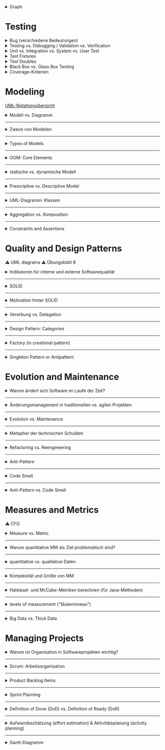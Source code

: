 <details>
<summary>Graph</summary>

# Something

> \
> GradHardw\
> y\
> ss

- [ ] GradHardw DokuchaevaLiliia BoldakovDmytro KonnektZuferl
    - Grad - max. число соседей
    - Hardwareaufwand

Kantenkonnektivität - `min`\
_Netzwerk unterbrechen_<br>
Zuverlässigkeit

</details>

# Testing

<details>

<summary>Bug (verschiedene Bedeutungen)</summary>

- Mistake: “a human act or **decision** resulting in an error”
- Defect (bug): “an error in the program code” → **static**
- Fault: “an error in the program state” → **dynamic**
- Failure: “an externally **visible** error in the program behavior”
</details>

<details>

<summary>Testing vs. Debugging / Validation vs. Verification</summary>

- Testing: Nachweis, dass ein Fehler existiert (z.B. durch fehlschlagenden Test)
- Debugging: Lokalisieren und Beheben dieses Fehlers im Code
- Verification: Bauen wir das Produkt **richtig**? - Prüfung gegen Spezifikation
- Validation: Bauen wir das **richtige Produkt**? – Prüfung gegen Anforderungen
</details>

<details>

<summary>Unit vs. Integration vs. System vs. User Test</summary>

![alt text](./images/unittest.png)
</details>

<details>
<summary>Test Fixtures</summary>

- preparing a fixed state/environment
</details>

<details>
<summary>Test Doubles</summary>

- isolating a class or component for testing
- Dummy — "болванка"
- Fake — "упрощённая копия"
- Stub — "предсказуемый ответ"
- Spy — "наблюдатель"
- Mock — "проверяющий и реагирующий"
</details>

<details>
<summary>Black Box vs. Glass Box Testing</summary>

- Black Box:
    - no info about code
    - nur Eingaben und Ausgaben werden betrachtet
- Glass Box:
    - we know code
    - Ziel: alle Pfade, Zweige, Anweisungen abdecken
</details>

<details>
<summary>Coverage-Kriterien</summary>

- Statement Coverage (Anweisungsüberdeckung)
- Branch Coverage (Zweigüberdeckung)
- Path Coverage (Pfadüberdeckung)
- Condition Coverage
- → Berechnung: Anzahl erfüllter Elemente ÷ Gesamtanzahl × 100 %

</details>

# Modeling
[UML-Notationsübersicht](./images/UML-Notationsübersicht-2.5.pdf)
<details>

<summary>Modell vs. Diagramm</summary>

- Modell = **abstrakte** Darstellung eines Systems (z. B. Struktur); can be made out of many diagrams
- Diagramm = **grafische** Darstellung eines Teils dieses Modells (z. B. Klassendiagramm)
</details>

---

<details>
<summary>Zweck von Modellen</summary>

- Planung der Softwarearchitektur
- Kommunikation mit Stakeholdern
- Dokumentation des Systemdesigns
</details>

---

<details>
<summary>Types of Models</summary>

- Graphical (Syntax = elements, Semantic = meaning of elements) vs. Textual
- Black Box vs. Glass Box
- Static vs. Dynamic
</details>

---

<details>
<summary>OOM: Core Elements</summary>

- Classes
    - State → Attributes
    - Behavior → Methods
    - Static structure (hierarchy)
```java
public class MyClass {
    private int value;
    public MyClass(int value) {…}
    public void doSomething() {…}
}
```
- Objects (instances of classes)
    - Dynamic behavior
```java
MyClass obj1 = new MyClass(1);
MyClass obj2 = new MyClass(2);
obj1.doSomething();
```
</details>

---

<details>
<summary>statische vs. dynamische Modell</summary>

- Statisch: beschreibt die **Struktur** (z. B. Klassen, Attribute, Beziehungen)
- Dynamisch: beschreibt das **Verhalten über die Zeit** (z. B. Zustände, Aktivitäten, Nachrichten)
</details>

---

<details>
<summary>Prescriptive vs. Descriptive Model</summary>

- Prescriptive: vor der Implementierung; **wie** ein System gebaut werden soll; Design, Requirements Engineering
- Descriptive: nach der I; wie ein System **bereits ist**; Analyse, Dokumentation
    - **Domain Model** = what should be **included** in the system and what is **restricted**\
    Nutzt UML-Klassendiagramme, aber **ohne technische Details** -> verständlicher für Kunde
        - Object Design (Objektentwurf) = Technisches Design, wie Klassen zusammenarbeiten\
        konzentriert sich auf Klassenstruktur und Schnittstellen
        - System Design (Systementwurf) = Architektur\
        konzentriert sich auf Komponenten, Pakete, Subsysteme, Architektur
        - Domain-Driven Design (DDD) = Fachsprache + Struktur
</details>

---

<details>
<summary>UML-Diagramm: Klassen</summary>

- Klassendiagramm = statisch, zeigt Beziehungen zwischen Klassen (z. B. Vererbung)
<img src="./images/klassendiagramm.png" alt="Klassendiagramm" width="400"/>
- Aktivitätsdiagramm = dynamisch, Kontroll- oder Datenfluess zwischen Aktivitäten in einem Prozess (typisch für Use Cases)
![alt text](./images/uml_activity.png)
- Sequenzdiagramm = dynamisch, **zeitliche** Interaktionen zwischen Objekten\
![alt text](./images/sequenzdiagramm.png)
- Zustandsdiagramm = dynamisch, zeigt **mögliche Zustände** eines Objekts\
![alt text](./images/zustandsdiagramm.png)
- Use Case Diagrams = dynamisch, actors, use cases, and their relationships
![alt text](./images/use_case.png)
</details>

---

<details>
<summary>Aggregation vs. Komposition</summary>

- Komposition = can not exist without X
- Aggregation = can be connected to Y
![alt text](./images/aggregation.png)\
<img src="./images/agg_ex.png" alt="alt text" width="200"/>
<img src="./images/com_ex.png" alt="alt text" width="200"/>
</details>

---

<details>
<summary>Constraints and Assertions</summary>

- Constraints → логика модели, действует всегда
- Assertions → временные проверки в коде, включаются только при необходимости
![alt text](./images/constraints.png)
</details>

# Quality and Design Patterns

⚠️ UML diagrams
⚠️ Übungsblatt 8
<details>
<summary>Indikatoren für interne und externe Softwarequalität</summary>

- Intern: Lesbarkeit, Modularität, Testbarkeit, Wartbarkeit
- Extern: Zuverlässigkeit, Performance, Usability, Sicherheit, Portabilität
</details>

---

<details>
<summary>SOLID</summary>

- Single Responsibility – eine Klasse nur einen einzigen Grund haben sollte, sich
zu ändern
- Open/Closed – offen für Erweiterung, geschlossen für Änderung
- Liskov Substitution – Unterklassen müssen durch Oberklassen ersetzbar sein
- Interface Segregation – lieber viele kleine Interfaces als ein großes
- Dependency Inversion – Abhängigkeiten von Interfaces, nicht von konkreten Klassen (da leicht testbar)
</details>

---

<details>
<summary>Motivation hinter SOLID</summary>

- Code wird **modularer, testbarer, wartbarer**
- **Änderungen** verursachen weniger Fehler
- Förderung von **loser Kopplung und hoher Kohäsion**
    - Lose Kopplung: Komponenten sind nur schwach voneinander abhängig
    - Hohe Kohäsion: Innerhalb eines Moduls ist alles thematisch zusammengehörig, keine vermischte Logik\
    cohesion vs. coupling
    ![alt text](./images/cohesion_coupling.png)
</details>

---

<details>
<summary>Vererbung vs. Delegation</summary>

**Vererbung**:
```java
class Animal { void eat() {...} }
class Dog extends Animal { void bark() {...} }
```
➡️ Dog ist ein Animal (is-a)

**Delegation**:
```java
class Worker { void work() {...} }
class Manager {
  Worker w = new Worker();
  void work() { w.work(); }
}
```
➡️ Manager hat einen Worker (has-a)
</details>

---

<details>
<summary>Design Pattern: Categories</summary>

- 🏗️ Creational: Objekterstellung flexibel und **unabhängig von konkreten Klassen** gestalten
    - Singleton
    - Factory
- 🧱 Structural: Strukturierung von Klassen und Objekten zur effizienten **Zusammensetzung** 
    - Composite - Baumstruktur z.B. UI-Menü
- 🔁 Behavioral: Beschreiben die **Kommunikation** und Kontrolle **zwischen Objekten** 
    - Observer - Notifications <details><summary>🖼️</summary>
        ![alt text](./images/observer.png)</details>
- 🧩 Architectural: **Struktur ganzer Softwaresysteme** definieren 
    - Model-View-Controller - Trennung von Logik und UI
- ⚙️ Concurrency: Unterstützung von **Multithreading** und Nebenläufigkeit 
    - Monitor - kontrollierter Zugriff auf Ressourcen
</details>

---

<details>
<summary>Factory (in creational pattern)</summary>
Ziel: Instanziierungslogik von Objekten zu kapseln

❌ Ohne Kapselung:
```java
Button button = new WindowsButton();
```
✅ Mit Kapselung durch Factory:
```java
Button button = ButtonFactory.createButton();
```
Und inner `ButtonFactory`:
```java
public static Button createButton() {
    return new WindowsButton(); // oder später: new LinuxButton()
}
```
🔁 Vorteil:
- Lose Kopplung
- Testbarkeit
</details>

---

<details>
<summary>Singleton Pattern or Antipattern</summary>

- Singleton = stellt sicher, dass **nur eine Instanz existiert**


| Situation                       | Singleton gut? |
| ------------------------------- | -------------- |
| Konfiguration, Logger            | ✅          |
| DB | ❌    |
| Testen         | ❌   |
| Spring        | ❌     |

🧠 Wann verwenden?
- Wenn man **wirklich nur eine Instanz** braucht
- Wenn der **Zustand sich nicht ändert**

🚫 Wann vermeiden?
- Wenn du **testen**, austauschen oder **flexibel** bleiben willst
- Wenn du statt `new` besser **Dependency Injection** nutzen kannst

📌 Kurz gesagt:

    Singleton ist manchmal praktisch – aber oft besser vermeiden!

</details>

# Evolution and Maintenance

<details>
<summary>Warum ändert sich Software im Laufe der Zeit?</summary>

- Neue Anforderungen
- Fehler müssen behoben werden
- Unterstützung für neue Hardware ist nötig
- Performance und Usability sollen verbessert werden
</details>

---

<details>
<summary>Änderungsmanagement in traditionellen vs. agilen Projekten</summary>

- Traditionell (z. B. V-Modell):
    - Formale Änderungsanträge, viele Genehmigungen
    - Änderungen sind teuer und aufwendig

- Agil (z. B. Scrum):
    - Änderungen werden flexibel in Sprints aufgenommen
    - Fokus auf schnelle Reaktion statt Planung
</details>

---

<details>
<summary>Evolution vs. Maintenance</summary>

- Maintenance: Reaktion auf Fehler
- Evolution: Kontinuierliche Weiterentwicklung und Verbesserung
</details>

---

<details>
<summary>Metapher der technischen Schulden</summary>

Technische Schulden (_engl. Technical Debt_) sind eine Metapher, die entwickelt wurde, um zu erklären, was passiert, wenn Entwickler **schnelle, aber unsaubere Entscheidungen treffen**, um eine Funktion möglichst schnell zu veröffentlichen.

Beispiele solcher Entscheidungen:
- Schwer lesbarer Code
- Fehlende Tests
- Ignorieren von Architekturprinzipien

🔸 Warum nennt man das „Schulden“?

Wie bei finanziellen Schulden:
- Man bekommt sofort einen **Vorteil** – man liefert schneller
- Aber man zahlt später **„Zinsen“** – z. B. durch schlechtere Wartbarkeit, mehr Bugs oder längere Entwicklungszeit
- Wenn man die Schulden nicht „zurückzahlt“ (z. B. durch Refactoring), **„geht das Projekt bankrott“** – das System wird zu kompliziert, um es zu pflegen oder zu erweitern

</details>

---

<details>
<summary>Refactoring vs. Reengineering</summary>

- Refactoring = Umstrukturierung des Quellcodes ohne Änderung der Funktionalität, um **Lesbarkeit, Wartbarkeit oder Erweiterbarkeit zu verbessern**
- Reengineering = **Größere Umstrukturierung**, oft inklusive neuer Technologien, aber ebenfalls ohne Änderung der Funktionalität

⭐ Refactoring ist kontinuierlich, Reengineering eher punktuell und aufwendig.
</details>

---

<details>
<summary>Anti-Pattern</summary>

- Anti-Pattern = eine Lösung, die zunächst wirksam erscheint, aber **mehr Schaden als Nutzen verursacht**, obwohl eine bessere Alternative verfügbar ist.\
**Beispiel**: The Blob\
→ Ein Objekt übernimmt zu viele Verantwortlichkeiten, während andere Klassen nur Daten halten.\
Lösung: Verantwortlichkeiten gleichmäßiger verteilen (z. B. durch Refactoring).
</details>

---

<details>
<summary>Code Smell</summary>

- Code Smell = der Code funktioniert, ist aber schwer verständlich, erweiterbar oder testbar.\
**Beispiel**: Lange Methoden\
→ Schwer verständlich und wartbar.\
Lösung: Aufteilen in kleinere, logisch getrennte Methoden.
</details>

---

<details>
<summary>Anti-Pattern vs. Code Smell</summary>

- Code Smell = kleines Warnzeichen im Code
- Anti-Pattern = komplette fehlerhafte Vorgehensweise oder Struktur
</details>

# Measures and Metrics
⚠️ CFG
<details>
<summary>Measure vs. Metric</summary>

- Eine Measure = direkt beobachteter Rohwert (z. B. Lines of Code)
- Metric = Measures interpretiert und kombiniert, um abstrakte Eigenschaften zu bewerten (z. B. Wartbarkeit)
</details>

---

<details>
<summary>Warum quantitative MM als Ziel problematisch sind?</summary>

1. Goodhart’s Law:

    >„Wenn eine Metrik zum Ziel wird, verliert sie ihren Aussagewert.“

    → Beispiel: Wenn Testabdeckung Ziel ist, werden unnötige Tests geschrieben.

2. Metrik ≠ Qualität:\
Hoher Zahlenwert bedeutet nicht automatisch gute Softwarequalität.

3. Manipulation:\
Entwickler optimieren auf die Zahl, nicht auf das Ergebnis.

⭐ Metriken lieber **zur Beobachtung und Analyse** verwenden – nicht als starre Ziele.
</details>

---

<details>
<summary>quantitative vs. qualitative Daten</summary>

- **Quantitativ**: Zahlenbasiert, skalierbar, automatisierbar, z. B. Messwerte.

- **Qualitativ**: Kontextreich, tieferes Verständnis, z. B. Interviews.

- **Skalierbarkeit**: Quantitative → gut skalierbar, qualitative → schwer skalierbar.

- **Erkenntnisse**: Qualitativ zeigt oft das „Warum“, quantitativ das „Was“.
</details>

---

<details>
<summary>Komplexität und Größe von MM</summary>

- Komplex ≠ Unverständlich\
Ein Programm kann strukturell komplex, aber trotzdem leicht verständlich sein – und umgekehrt.

- Großer Code wirkt oft „schlechter“ in den Metriken, auch wenn er gut strukturiert ist.

- Qualitätsaspekte wie Modularität oder Lesbarkeit oft unberücksichtigt \
→ Metriken liefern kein vollständiges Bild der Codequalität

⭐ Metriken sind nützlich, sollten aber **nicht blind vertraut**, sondern **im Kontext interpretiert** werden.
</details>

---

<details>
<summary>Halstead- und McCabe-Metriken berechnen (für Java-Methoden)</summary>

- Halstead:
    - Wie gut ist der Code **verständlich und wartbar**?
    - Je höher D, desto schwieriger ist der Code zu verstehen und zu warten <details><summary>🖼️</summary>
![alt text](./images/halstead.png)
![alt text](./images/halstead2.png)</details>
- McCabe:
    - Wie gut ist der Code **testbar**?
    - bei CFG ⚠️
    - Formel: V(G) = E − N + 2 (E: Kanten, N: Knoten im CFG)
    - Je höher der Wert, desto höher das *Fehlerrisiko* und desto *aufwändiger die Tests*
</details>

---

<details>
<summary>levels of measurement (“Skalenniveau”)</summary>

- Nominal = named (genotype, blood type, zip code).
- Ordinal = +order matters (size {S, M, L}).
- Interval = +difference matters (shoe size).
- Ratio = +true zero (weight of luggage).
</details>

---

<details>
<summary>Big Data vs. Thick Data</summary>

🔹 Big Data:

- **Quantitativ**, stark strukturiert oder semi-strukturiert
- Große Datenmengen, z. B. aus Logfiles, Sensoren, Tracking
- Automatisch analysierbar mit Statistik, Machine Learning
- Gut skalierbar, erkennt Muster
- **Schwäche**: Liefert wenig Kontext, beantwortet selten das „Warum?“

Beispiel:
„1000 Nutzer haben auf Button X geklickt.“

🔹 Thick Data:

- **Qualitativ**, unstrukturiert oder halbstrukturiert
- Entsteht durch Interviews, Beobachtungen, ethnografische Studien
- Liefert tiefe Einblicke in Motivation, Denken, Verhalten
- Aufwendig, nicht leicht skalierbar
- **Stärke**: Liefert Kontext, erklärt das „Warum?“ hinter Mustern

Beispiel:
„Warum klicken Nutzer auf Button X?“

⭐ Zusammenfassung:

- Big Data zeigt Trends.
- Thick Data erklärt, warum diese Trends entstehen.

Ideal ist eine Kombination beider Ansätze.
</details>

# Managing Projects

<details>
<summary>Warum ist Organisation in Softwareprojekten wichtig?</summary>

- **Koordination** wird mit Teamgröße komplexer  
- Reduziert **Missverständnisse**
- Transparente **Kommunikation**

</details>

---

<details>
<summary>Scrum: Arbeitsorganisation</summary>

- **Planung:** Sprint Planning mit PO, Dev-Team, Scrum Master  
- **Schätzung:** Story Points (oft mit Planning Poker)  
- **Tools:** Jira, GitHub Boards
- **Struktur:** Product Backlog, Sprint Backlog, Task Board

</details>

---

<details>
<summary>Product Backlog Items</summary>

- **User Story:** Wunsch/Funktion aus Nutzersicht\
    *„Als Kunde will ich mich einloggen…“*
- **Task:** konkrete technische Umsetzung (Teil der Story)\
    *„Login-Button erstellen“*
- **Bug Report:** Fehlerbeschreibung, inkl. Reproduktionsschritte  
++ **PO** is responsible\
++ **Backlog Grooming/Story Time** - Goal: Having a collection of small, **well-understood stories** at the top of the product backlog
</details>

---

<details>
<summary>Sprint Planning</summary>

- **PO** proposes **what** should be done
- **Team** decides **how**
- **SM organisiert** Meeting

</details>

---

<details>
<summary>Definition of Done (DoD) vs. Definition of Ready (DoR)</summary>

|                        | **DoR – „Bereit zur Umsetzung“**                                                                                                                                                   | **DoD – „Fertig zur Auslieferung“**                                                                                               |
| ---------------------- | ---------------------------------------------------------------------------------------------------------------------------------------------------------------------------------- | --------------------------------------------------------------------------------------------------------------------------------- |
| **Frage**              | „Können wir diese Aufgabe im Sprint starten?“                                                                                                                                      | „Ist diese Aufgabe komplett abgeschlossen?“                                                                                       |
| **Ziel**               | Sicherstellen, dass **die Aufgabe klar und planbar** ist                                                                                                                           | Sicherstellen, dass **die Arbeit vollständig und qualitätsgesichert** ist                                                         |
| **Typische Kriterien** | • User Story im richtigen Format („Als … will ich …“)<br>• Akzeptanzkriterien definiert<br>• Aufwand geschätzt (z. B. Story Points)<br>• Keine Blocker oder externe Abhängigkeiten (z.B. fehlt API) | • Code funktioniert und ist getestet<br>• Tests grün, Code-Review erledigt<br>• Dokumentation aktualisiert |
| **Zeitpunkt**          | **Vor** dem Sprint-Planning                                                                                                                                                        | **Nach** der Umsetzung, vor Abschluss                                                                                             |

![alt text](./images/dod_dor.png)
![alt text](./images/dod_dor2.jpeg)
</details>

---

<details>
<summary>Aufwandsschätzung (effort estimation) & Aktivitätsplanung (activity planning)</summary>

- **Ziel:** realistische Planung, Team-Kapazität berücksichtigen
- **Strategien:** 
    - Story Points - Fibonacci-Reihe; „Story X ist doppelt so aufwendig wie Story Y“
    - Team is responsible
    - Task Points - wie SP, aber auf konkrete Tasks
    - T-Shirt-Größen - XS, S, M, L, XL; später durch SP ersetzt
    - Planning Poker - jeder zeigt Karte (= SP) gleichzeitig (to avoid bias), danach Diskussion
- **Velocity:** Durchschnittlich **erledigte SP** pro Sprint\
<img src="./images/velocity.png" alt="Klassendiagramm" width="200"/>

</details>

---

<details>
<summary>Gantt-Diagramm</summary>

<img src="./images/gantt.png" alt="Klassendiagramm" width="300"/>\
can be **with** activity dependencies and **without**
- Ziel **Critical Path Method (CPM)**:
    - **Gesamtdauer** des Projekts berechnen
    - Kritischen Pfad finden (d. h. der längste Pfad → bestimmt die Projektdauer)
    - **Pufferzeiten (Slack)** anderer Aktivitäten erkennen (Zeit, um die man eine Aktivität verzögern kann, ohne das Projekt zu gefährden)
- Berechnung:
Kritischer Pfad:\
A → B → D = 3+2+5 = 10 Tage\
A → C → E = 3+4+1 = 8 Tage → nicht kritisch

</details>

